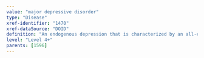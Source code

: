 ```yaml
---
value: "major depressive disorder"
type: "Disease"
xref-identifier: "1470"
xref-dataSource: "DOID"
definition: "An endogenous depression that is characterized by an all-encompassing low mood accompanied by low self-esteem, and by loss of interest or pleasure in normally enjoyable activities.|Xref MGI."
level: "Level 4+"
parents: [1596]
---
```


